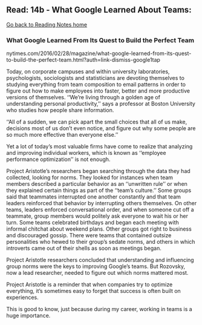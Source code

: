 ## Read: 14b - What Google Learned About Teams:
[Go back to Reading Notes home](README.md)

<b><h3>What Google Learned From Its Quest to Build the Perfect Team</h3></b>
nytimes.com/2016/02/28/magazine/what-google-learned-from-its-quest-to-build-the-perfect-team.html?auth=link-dismiss-google1tap

Today, on corporate campuses and within university laboratories, psychologists, sociologists and statisticians are devoting themselves to studying everything from team composition to email patterns in order to figure out how to make employees into faster, better and more productive versions of themselves. ‘‘We’re living through a golden age of understanding personal productivity,’’ says a professor at Boston University who studies how people share information. 

‘‘All of a sudden, we can pick apart the small choices that all of us make, decisions most of us don’t even notice, and figure out why some people are so much more effective than everyone else.’’

Yet a lot of today’s most valuable firms have come to realize that analyzing and improving individual workers, which is known as ‘‘employee performance optimization’’ is not enough.

Project Aristotle’s researchers began searching through the data they had collected, looking for norms. They looked for instances when team members described a particular behavior as an ‘‘unwritten rule’’ or when they explained certain things as part of the ‘‘team’s culture.’’ Some groups said that teammates interrupted one another constantly and that team leaders reinforced that behavior by interrupting others themselves. On other teams, leaders enforced conversational order, and when someone cut off a teammate, group members would politely ask everyone to wait his or her turn. Some teams celebrated birthdays and began each meeting with informal chitchat about weekend plans. Other groups got right to business and discouraged gossip. There were teams that contained outsize personalities who hewed to their group’s sedate norms, and others in which introverts came out of their shells as soon as meetings began.

Project Aristotle researchers concluded that understanding and influencing group norms were the keys to improving Google’s teams. But Rozovsky, now a lead researcher, needed to figure out which norms mattered most.

Project Aristotle is a reminder that when companies try to optimize everything, it’s sometimes easy to forget that success is often built on experiences.

This is good to know, just because during my career, working in teams is a huge importance. 






